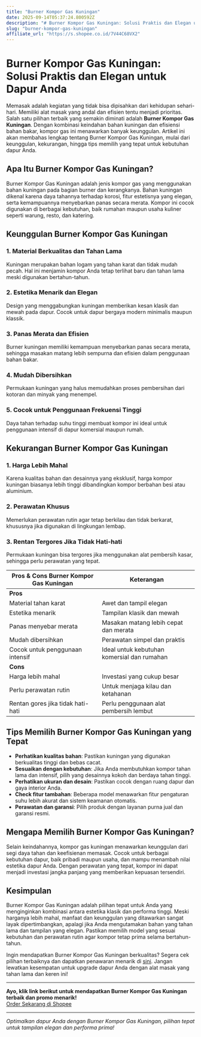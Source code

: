 ```yaml
---
title: "Burner Kompor Gas Kuningan"
date: 2025-09-14T05:37:24.800592Z
description: "# Burner Kompor Gas Kuningan: Solusi Praktis dan Elegan untuk Dapur Anda..."
slug: "burner-kompor-gas-kuningan"
affiliate_url: "https://s.shopee.co.id/7V44C68VX2"
---
```

# Burner Kompor Gas Kuningan: Solusi Praktis dan Elegan untuk Dapur Anda

Memasak adalah kegiatan yang tidak bisa dipisahkan dari kehidupan sehari-hari. Memiliki alat masak yang andal dan efisien tentu menjadi prioritas. Salah satu pilihan terbaik yang semakin diminati adalah **Burner Kompor Gas Kuningan**. Dengan kombinasi keindahan bahan kuningan dan efisiensi bahan bakar, kompor gas ini menawarkan banyak keunggulan. Artikel ini akan membahas lengkap tentang Burner Kompor Gas Kuningan, mulai dari keunggulan, kekurangan, hingga tips memilih yang tepat untuk kebutuhan dapur Anda.

## Apa Itu Burner Kompor Gas Kuningan?

Burner Kompor Gas Kuningan adalah jenis kompor gas yang menggunakan bahan kuningan pada bagian burner dan kerangkanya. Bahan kuningan dikenal karena daya tahannya terhadap korosi, fitur estetisnya yang elegan, serta kemampuannya menyebarkan panas secara merata. Kompor ini cocok digunakan di berbagai kebutuhan, baik rumahan maupun usaha kuliner seperti warung, resto, dan katering.

## Keunggulan Burner Kompor Gas Kuningan

### 1. Material Berkualitas dan Tahan Lama  
Kuningan merupakan bahan logam yang tahan karat dan tidak mudah pecah. Hal ini menjamin kompor Anda tetap terlihat baru dan tahan lama meski digunakan bertahun-tahun.

### 2. Estetika Menarik dan Elegan  
Design yang menggabungkan kuningan memberikan kesan klasik dan mewah pada dapur. Cocok untuk dapur bergaya modern minimalis maupun klassik.

### 3. Panas Merata dan Efisien  
Burner kuningan memiliki kemampuan menyebarkan panas secara merata, sehingga masakan matang lebih sempurna dan efisien dalam penggunaan bahan bakar.

### 4. Mudah Dibersihkan  
Permukaan kuningan yang halus memudahkan proses pembersihan dari kotoran dan minyak yang menempel.

### 5. Cocok untuk Penggunaan Frekuensi Tinggi  
Daya tahan terhadap suhu tinggi membuat kompor ini ideal untuk penggunaan intensif di dapur komersial maupun rumah.

## Kekurangan Burner Kompor Gas Kuningan

### 1. Harga Lebih Mahal  
Karena kualitas bahan dan desainnya yang eksklusif, harga kompor kuningan biasanya lebih tinggi dibandingkan kompor berbahan besi atau aluminium.

### 2. Perawatan Khusus  
Memerlukan perawatan rutin agar tetap berkilau dan tidak berkarat, khususnya jika digunakan di lingkungan lembap.

### 3. Rentan Tergores Jika Tidak Hati-hati  
Permukaan kuningan bisa tergores jika menggunakan alat pembersih kasar, sehingga perlu perawatan yang tepat.

| **Pros & Cons Burner Kompor Gas Kuningan** | **Keterangan**                        |
|--------------------------------------------|-------------------------------------|
| **Pros**                                 |                                     |
| Material tahan karat                      | Awet dan tampil elegan             |
| Estetika menarik                         | Tampilan klasik dan mewah         |
| Panas menyebar merata                     | Masakan matang lebih cepat dan merata |
| Mudah dibersihkan                        | Perawatan simpel dan praktis     |
| Cocok untuk penggunaan intensif          | Ideal untuk kebutuhan komersial dan rumahan |
| **Cons**                                 |                                     |
| Harga lebih mahal                        | Investasi yang cukup besar       |
| Perlu perawatan rutin                    | Untuk menjaga kilau dan ketahanan |
| Rentan gores jika tidak hati-hati         | Perlu penggunaan alat pembersih lembut |

## Tips Memilih Burner Kompor Gas Kuningan yang Tepat

- **Perhatikan kualitas bahan**: Pastikan kuningan yang digunakan berkualitas tinggi dan bebas cacat.
- **Sesuaikan dengan kebutuhan**: Jika Anda membutuhkan kompor tahan lama dan intensif, pilih yang desainnya kokoh dan berdaya tahan tinggi.
- **Perhatikan ukuran dan desain**: Pastikan cocok dengan ruang dapur dan gaya interior Anda.
- **Check fitur tambahan**: Beberapa model menawarkan fitur pengaturan suhu lebih akurat dan sistem keamanan otomatis.
- **Perawatan dan garansi**: Pilih produk dengan layanan purna jual dan garansi resmi.

## Mengapa Memilih Burner Kompor Gas Kuningan?

Selain keindahannya, kompor gas kuningan menawarkan keunggulan dari segi daya tahan dan keefisienan memasak. Cocok untuk berbagai kebutuhan dapur, baik pribadi maupun usaha, dan mampu menambah nilai estetika dapur Anda. Dengan perawatan yang tepat, kompor ini dapat menjadi investasi jangka panjang yang memberikan kepuasan tersendiri.

## Kesimpulan

Burner Kompor Gas Kuningan adalah pilihan tepat untuk Anda yang menginginkan kombinasi antara estetika klasik dan performa tinggi. Meski harganya lebih mahal, manfaat dan keunggulan yang ditawarkan sangat layak dipertimbangkan, apalagi jika Anda mengutamakan bahan yang tahan lama dan tampilan yang elegan. Pastikan memilih model yang sesuai kebutuhan dan perawatan rutin agar kompor tetap prima selama bertahun-tahun.

Ingin mendapatkan Burner Kompor Gas Kuningan berkualitas? Segera cek pilihan terbaiknya dan dapatkan penawaran menarik di [sini](https://s.shopee.co.id/7V44C68VX2). Jangan lewatkan kesempatan untuk upgrade dapur Anda dengan alat masak yang tahan lama dan keren ini!

---

**Ayo, klik link berikut untuk mendapatkan Burner Kompor Gas Kuningan terbaik dan promo menarik!**  
[Order Sekarang di Shopee](https://s.shopee.co.id/7V44C68VX2)

---

*Optimalkan dapur Anda dengan Burner Kompor Gas Kuningan, pilihan tepat untuk tampilan elegan dan performa prima!*